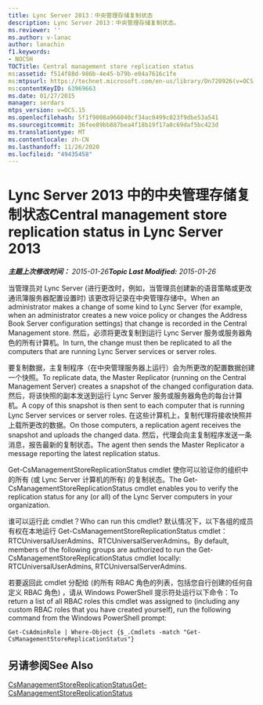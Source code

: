 ```yaml
---
title: Lync Server 2013：中央管理存储复制状态
description: Lync Server 2013：中央管理存储复制状态。
ms.reviewer: ''
ms.author: v-lanac
author: lanachin
f1.keywords:
- NOCSH
TOCTitle: Central management store replication status
ms:assetid: f514f88d-986b-4e45-b79b-e04a7616c1fe
ms:mtpsurl: https://technet.microsoft.com/en-us/library/Dn720926(v=OCS.15)
ms:contentKeyID: 63969663
ms.date: 01/27/2015
manager: serdars
mtps_version: v=OCS.15
ms.openlocfilehash: 5f1f9008a966040cf34ac0499c023f9dbe53a541
ms.sourcegitcommit: 36fee89bb887bea4f18b19f17a8c69daf5bc423d
ms.translationtype: MT
ms.contentlocale: zh-CN
ms.lasthandoff: 11/26/2020
ms.locfileid: "49435458"
---
```

# <a name="central-management-store-replication-status-in-lync-server-2013"></a><span data-ttu-id="ad924-103">Lync Server 2013 中的中央管理存储复制状态</span><span class="sxs-lookup"><span data-stu-id="ad924-103">Central management store replication status in Lync Server 2013</span></span>

<div data-xmlns="http://www.w3.org/1999/xhtml">

<div class="topic" data-xmlns="http://www.w3.org/1999/xhtml" data-msxsl="urn:schemas-microsoft-com:xslt" data-cs="https://msdn.microsoft.com/">

<div data-asp="https://msdn2.microsoft.com/asp">



</div>

<div id="mainSection">

<div id="mainBody"><span data-ttu-id="ad924-104">

<span> </span></span><span class="sxs-lookup"><span data-stu-id="ad924-104">

<span> </span></span></span>

<span data-ttu-id="ad924-105">_**主题上次修改时间：** 2015-01-26_</span><span class="sxs-lookup"><span data-stu-id="ad924-105">_**Topic Last Modified:** 2015-01-26_</span></span>

<span data-ttu-id="ad924-106">当管理员对 Lync Server (进行更改时，例如，当管理员创建新的语音策略或更改通讯簿服务器配置设置时) 该更改将记录在中央管理存储中。</span><span class="sxs-lookup"><span data-stu-id="ad924-106">When an administrator makes a change of some kind to Lync Server (for example, when an administrator creates a new voice policy or changes the Address Book Server configuration settings) that change is recorded in the Central Management store.</span></span> <span data-ttu-id="ad924-107">然后，必须将更改复制到运行 Lync Server 服务或服务器角色的所有计算机。</span><span class="sxs-lookup"><span data-stu-id="ad924-107">In turn, the change must then be replicated to all the computers that are running Lync Server services or server roles.</span></span>

<span data-ttu-id="ad924-108">要复制数据，主复制程序（在中央管理服务器上运行）会为所更改的配置数据创建一个快照。</span><span class="sxs-lookup"><span data-stu-id="ad924-108">To replicate data, the Master Replicator (running on the Central Management Server) creates a snapshot of the changed configuration data.</span></span> <span data-ttu-id="ad924-109">然后，将该快照的副本发送到运行 Lync Server 服务或服务器角色的每台计算机。</span><span class="sxs-lookup"><span data-stu-id="ad924-109">A copy of this snapshot is then sent to each computer that is running Lync Server services or server roles.</span></span> <span data-ttu-id="ad924-110">在这些计算机上，复制代理将接收快照并上载所更改的数据。</span><span class="sxs-lookup"><span data-stu-id="ad924-110">On those computers, a replication agent receives the snapshot and uploads the changed data.</span></span> <span data-ttu-id="ad924-111">然后，代理会向主复制程序发送一条消息，报告最新的复制状态。</span><span class="sxs-lookup"><span data-stu-id="ad924-111">The agent then sends the Master Replicator a message reporting the latest replication status.</span></span>

<span data-ttu-id="ad924-112">Get-CsManagementStoreReplicationStatus cmdlet 使你可以验证你的组织中的所有 (或 Lync Server 计算机的所有) 的复制状态。</span><span class="sxs-lookup"><span data-stu-id="ad924-112">The Get-CsManagementStoreReplicationStatus cmdlet enables you to verify the replication status for any (or all) of the Lync Server computers in your organization.</span></span>

<span data-ttu-id="ad924-113">谁可以运行此 cmdlet？</span><span class="sxs-lookup"><span data-stu-id="ad924-113">Who can run this cmdlet?</span></span> <span data-ttu-id="ad924-114">默认情况下，以下各组的成员有权在本地运行 Get-CsManagementStoreReplicationStatus cmdlet：RTCUniversalUserAdmins、RTCUniversalServerAdmins。</span><span class="sxs-lookup"><span data-stu-id="ad924-114">By default, members of the following groups are authorized to run the Get-CsManagementStoreReplicationStatus cmdlet locally: RTCUniversalUserAdmins, RTCUniversalServerAdmins.</span></span>

<span data-ttu-id="ad924-115">若要返回此 cmdlet 分配给 (的所有 RBAC 角色的列表，包括您自行创建的任何自定义 RBAC 角色) ，请从 Windows PowerShell 提示符处运行以下命令：</span><span class="sxs-lookup"><span data-stu-id="ad924-115">To return a list of all RBAC roles this cmdlet was assigned to (including any custom RBAC roles that you have created yourself), run the following command from the Windows PowerShell prompt:</span></span>

    Get-CsAdminRole | Where-Object {$_.Cmdlets -match "Get-CsManagementStoreReplicationStatus"}

<div>

## <a name="see-also"></a><span data-ttu-id="ad924-116">另请参阅</span><span class="sxs-lookup"><span data-stu-id="ad924-116">See Also</span></span>


[<span data-ttu-id="ad924-117">CsManagementStoreReplicationStatus</span><span class="sxs-lookup"><span data-stu-id="ad924-117">Get-CsManagementStoreReplicationStatus</span></span>](https://docs.microsoft.com/powershell/module/skype/Get-CsManagementStoreReplicationStatus)  
  

<span data-ttu-id="ad924-118"></div>

</div>

<span> </span>

</div>

</div>

</span><span class="sxs-lookup"><span data-stu-id="ad924-118"></div>

</div>

<span> </span>

</div>

</div>

</span></span></div>

